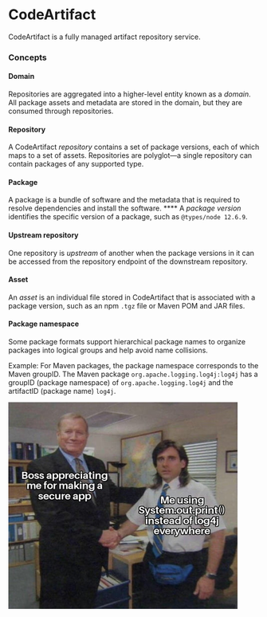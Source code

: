 # CodeArtifact

CodeArtifact is a fully managed artifact repository service.

### Concepts

#### Domain&#x20;

Repositories are aggregated into a higher-level entity known as a _domain_. All package assets and metadata are stored in the domain, but they are consumed through repositories.&#x20;

#### Repository

A CodeArtifact _repository_ contains a set of package versions, each of which maps to a set of assets. Repositories are polyglot—a single repository can contain packages of any supported type.

#### Package

A package is a bundle of software and the metadata that is required to resolve dependencies and install the software. **** A _package version_ identifies the specific version of a package, such as `@types/node 12.6.9`.&#x20;

#### Upstream repository&#x20;

One repository is _upstream_ of another when the package versions in it can be accessed from the repository endpoint of the downstream repository.

#### Asset

An _asset_ is an individual file stored in CodeArtifact that is associated with a package version, such as an npm `.tgz` file or Maven POM and JAR files.

#### Package namespace

Some package formats support hierarchical package names to organize packages into logical groups and help avoid name collisions.

Example: For Maven packages, the package namespace corresponds to the Maven groupID. The Maven package `org.apache.logging.log4j:log4j` has a groupID (package namespace) of `org.apache.logging.log4j` and the artifactID (package name) `log4j`.&#x20;

![Name collisions aren't the only hazards he avoided](<../../../.gitbook/assets/image (17).png>)
